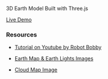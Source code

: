 3D Earth Model Built with Three.js

[Live Demo](https://sararasoulian.github.io/3D-Earth/)

### Resources

- [Tutorial on Youtube by Robot Bobby](https://www.youtube.com/watch?v=FntV9iEJ0tU)
 
- [Earth Map & Earth Lights Images](https://planetpixelemporium.com/earth8081.html)

- [Cloud Map Image](https://visibleearth.nasa.gov/images/57747/bluemarble-clouds)



